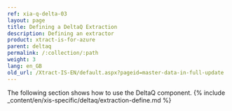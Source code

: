 ```yaml
---
ref: xia-q-delta-03
layout: page
title: Defining a DeltaQ Extraction
description: Defining an extractor
product: xtract-is-for-azure
parent: deltaq
permalink: /:collection/:path
weight: 3
lang: en_GB
old_url: /Xtract-IS-EN/default.aspx?pageid=master-data-in-full-update
---
```


The following section shows how to use the DeltaQ component.
{% include _content/en/xis-specific/deltaq/extraction-define.md %}
